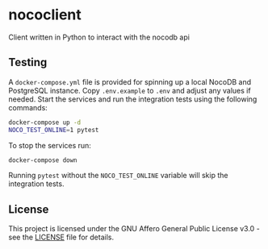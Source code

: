 # nococlient
Client written in Python to interact with the nocodb api

## Testing

A `docker-compose.yml` file is provided for spinning up a local NocoDB and PostgreSQL instance. Copy `.env.example` to `.env` and adjust any values if needed. Start the services and run the integration tests using the following commands:


```bash
docker-compose up -d
NOCO_TEST_ONLINE=1 pytest
```

To stop the services run:

```bash
docker-compose down
```

Running `pytest` without the `NOCO_TEST_ONLINE` variable will skip the integration tests.

## License
This project is licensed under the GNU Affero General Public License v3.0 - see the [LICENSE](LICENSE) file for details.
